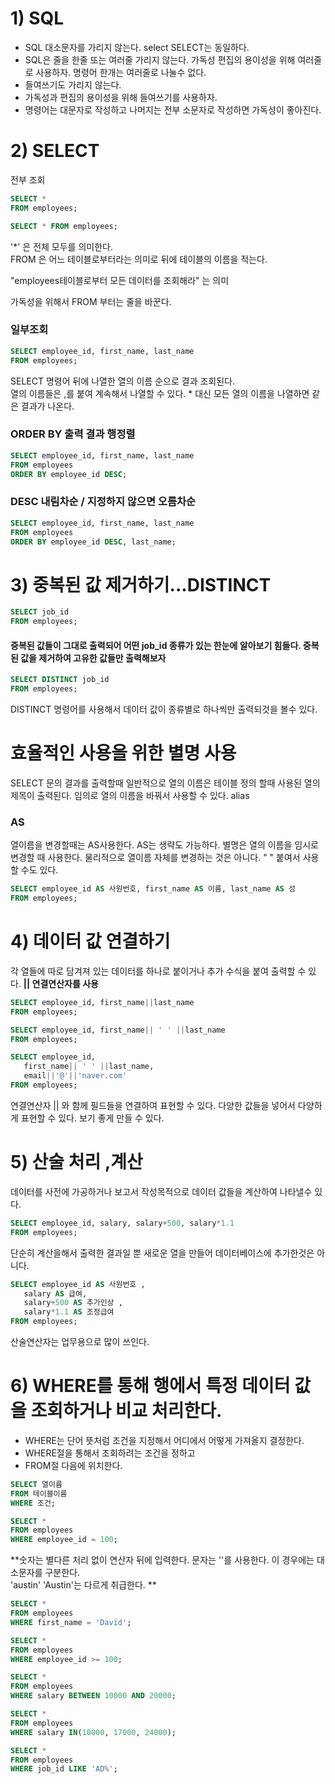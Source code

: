 # 1) SQL
- SQL 대소문자를 가리지 않는다. 
  select SELECT는 동일하다. 
- SQL은 줄을 한줄 또는 여러줄 가리지 않는다. 
  가독성 편집의 용이성을 위해 여러줄로 사용하자. 명령어 한개는 여러줄로 나눌수 없다. 
- 들여쓰기도 가리지 않는다.
- 가독성과 편집의 용이성을 위해 들여쓰기를 사용하자. 
- 명령어는 대문자로 작성하고 나머지는 전부 소문자로 작성하면 가독성이 좋아진다. 

# 2) SELECT 

전부 조회
```sql
SELECT *
FROM employees;
```
```sql
SELECT * FROM employees;
```
'*' 은 전체 모두를 의미한다.          
FROM 은 어느 테이블로부터라는 의미로 뒤에 테이블의 이름을 적는다.
 
"employees테이블로부터 모든 데이터를 조회해라" 는 의미

가독성을 위해서 FROM 부터는 줄을 바꾼다. 

### 일부조회
```sql
SELECT employee_id, first_name, last_name
FROM employees;
```
SELECT 명령어 뒤에 나열한 열의 이름 순으로 결과 조회된다.            
열의 이름들은 ,를 붙여 계속해서 나열할 수 있다. * 대신 모든 열의 이름을 나열하면 같은 결과가 나온다. 

### ORDER BY 출력 결과 행정렬
```sql
SELECT employee_id, first_name, last_name
FROM employees
ORDER BY employee_id DESC;
```
### DESC 내림차순 / 지정하지 않으면 오름차순
```sql
SELECT employee_id, first_name, last_name
FROM employees
ORDER BY employee_id DESC, last_name;
```
# 3) 중복된 값 제거하기...DISTINCT
```sql
SELECT job_id
FROM employees;
```
#### 중복된 값들이 그대로 출력되어 어떤 job_id 종류가 있는 한눈에 알아보기 힘들다. 중복된 값을 제거하여 고유한 값들만 출력해보자 
```sql
SELECT DISTINCT job_id
FROM employees;
```
DISTINCT 명령어를 사용해서 데이터 값이 종류별로 하나씩만 출력되것을 볼수 있다. 

# 효율적인 사용을 위한 별명 사용
SELECT 문의 결과를 출력할때 일반적으로 열의 이름은 테이블 정의 할때 사용된 열의 제목이 출력된다. 임의로 열의 이름을 바꿔서 사용할 수 있다.  alias

### AS
열이름을 변경할때는 AS사용한다. AS는 생략도 가능하다. 
별명은 열의 이름을 임시로 변경할 때 사용한다. 물리적으로 열이름 자체를 변경하는 것은 아니다. " " 붙여서 사용할 수도 있다. 
```sql
SELECT employee_id AS 사원번호, first_name AS 이름, last_name AS 성
FROM employees;
```
# 4) 데이터 값 연결하기 

각 열들에 따로 담겨져 있는 데이터를 하나로 붙이거나 추가 수식을 붙여 출력할 수 있다. **|| 연결연산자를 사용**
```sql
SELECT employee_id, first_name||last_name
FROM employees;

SELECT employee_id, first_name|| ' ' ||last_name
FROM employees;

SELECT employee_id, 
   first_name|| ' ' ||last_name,
   email||'@'||'naver.com'
FROM employees;
```
연결연산자 || 와 함께 필드들을 연결하여 표현할 수 있다. 다양한 값들을 넣어서 다양하게 표현할 수 있다. 보기 좋게 만들 수 있다. 

# 5) 산술 처리 ,계산
데이터를 사전에 가공하거나 보고서 작성목적으로 데이터 값들을 계산하여 나타낼수 있다. 
```sql
SELECT employee_id, salary, salary+500, salary*1.1
FROM employees;
```
단순히 계산을해서 출력한 결과일 뿐 새로운 열을 만들어 데이터베이스에 추가한것은 아니다. 

```sql
SELECT employee_id AS 사원번호 ,
   salary AS 급여, 
   salary+500 AS 추가인상 , 
   salary*1.1 AS 조정급여 
FROM employees;
```
산술연산자는 업무용으로 많이 쓰인다. 

# 6) WHERE를 통해 행에서 특정 데이터 값을 조회하거나 비교 처리한다. 
- WHERE는 단어 뜻처럼 조건을 지정해서 어디에서 어떻게 가져올지 결정한다. 
- WHERE절을 통해서 조회하려는 조건을 정하고
- FROM절 다음에 위치한다. 
```sql
SELECT 열이름
FROM 테이블이름
WHERE 조건;

SELECT *
FROM employees
WHERE employee_id = 100;
```
**숫자는 별다른 처리 없이 연산자 뒤에 입력한다. 
문자는 ''를 사용한다. 이 경우에는 대소문자를 구분한다.  
'austin' 'Austin'는 다르게 취급한다. **

```sql
SELECT *
FROM employees
WHERE first_name = 'David';

SELECT *
FROM employees
WHERE employee_id >= 100;

SELECT *
FROM employees
WHERE salary BETWEEN 10000 AND 20000;

SELECT *
FROM employees
WHERE salary IN(10000, 17000, 24000);

SELECT *
FROM employees
WHERE job_id LIKE 'AD%';
```

